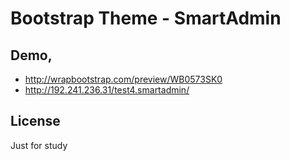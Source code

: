 # Bootstrap Theme - SmartAdmin

## Demo,
- <http://wrapbootstrap.com/preview/WB0573SK0>
- <http://192.241.236.31/test4.smartadmin/>

## License
Just for study
